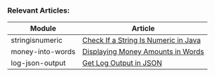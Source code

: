 ### Relevant Articles: 

Module | Article
--|--
stringisnumeric | [Check If a String Is Numeric in Java](http://www.baeldung.com/java-check-string-number)
money-into-words | [Displaying Money Amounts in Words](http://www.baeldung.com/java-money-into-words)
log-json-output | [Get Log Output in JSON](http://www.baeldung.com/java-log-json-output)